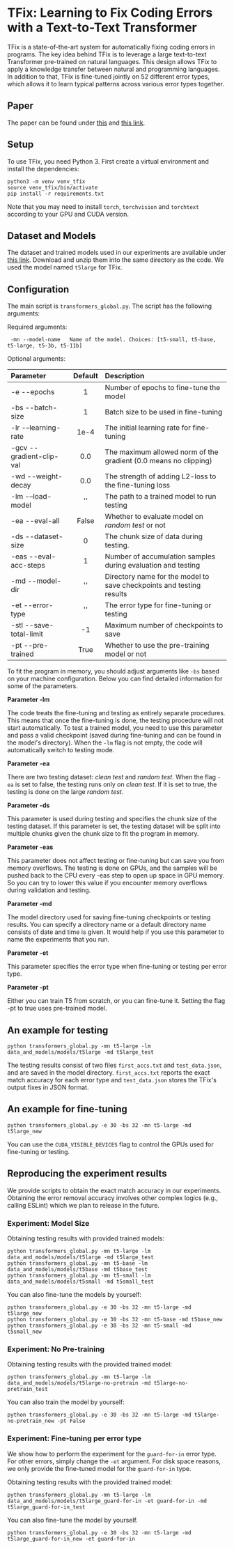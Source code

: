# TFix: Learning to Fix Coding Errors with a Text-to-Text Transformer

TFix is a state-of-the-art system for automatically fixing coding errors in programs. The key idea behind TFix is to leverage a large text-to-text Transformer pre-trained on natural languages. This design allows TFix to apply a knowledge transfer between natural and programming languages. In addition to that, TFix is fine-tuned jointly on 52 different error types, which allows it to learn typical patterns across various error types together.

## Paper

The paper can be found under [this](https://www.semanticscholar.org/paper/TFix%3A-Learning-to-Fix-Coding-Errors-with-a-Berabi-He/0505f17c4052366cbc4fad99150d3542edf85faa) and 
[this link](https://files.sri.inf.ethz.ch/website/papers/icml21-tfix.pdf). 


## Setup

To use TFix, you need Python 3. First create a virtual environment and install the dependencies:

```
python3 -m venv venv_tfix
source venv_tfix/bin/activate
pip install -r requirements.txt
```

Note that you may need to install `torch`, `torchvision` and `torchtext` according to your GPU and CUDA version.

## Dataset and Models
The dataset and trained models used in our experiments are available under [this link](https://drive.google.com/file/d/1CtfnYaVf-q6FZP5CUM4Wh7ofpp8b9ajW/view?usp=sharing). Download and unzip them into the same directory as the code. We used the model named `t5large` for TFix.

## Configuration

The main script is `transformers_global.py`. The script has the following arguments:

Required arguments:
```
 -mn --model-name   Name of the model. Choices: [t5-small, t5-base, t5-large, t5-3b, t5-11b]   
```
Optional arguments: 

| Parameter                 | Default       | Description   |
| :------------------------ |:-------------:| :-------------|
| -e --epochs 	            |1              |Number of epochs to fine-tune the model
| -bs  --batch-size         | 1             |Batch size to be used in fine-tuning
| -lr -–learning-rate 	    |1e-4	        |The initial learning rate for fine-tuning
| -gcv --gradient-clip-val  |0.0	        |The maximum allowed norm of the gradient (0.0 means no clipping) 
| -wd --weight-decay 		|0.0            |The strength of adding L2-loss to the fine-tuning loss
| -lm  -–load-model	        |''             |The path to a trained model to run testing 
| -ea --eval-all	        |False          |Whether to evaluate model on <em>random test</em> or not
| -ds --dataset-size        |0              |The chunk size of data during testing.
| -eas --eval-acc-steps     |1              |Number of accumulation samples during evaluation and testing 
| -md --model-dir           |''             |Directory name for the model to save checkpoints and testing results
| -et --error-type			    |''	        |The error type for fine-tuning or testing
| -stl --save-total-limit	|-1             |Maximum number of checkpoints to save
| -pt --pre-trained			|True     	    |Whether to use the pre-training model or not 

To fit the program in memory, you should adjust arguments like `-bs` based on your machine configuration. Below you can find detailed information for some of the parameters.

**Parameter -lm**

The code treats the fine-tuning and testing as entirely separate procedures. This means that once the fine-tuning is done, the testing procedure will not start automatically. To test a trained model, you need to use this parameter and pass a valid checkpoint (saved during fine-tuning and can be found in the model's directory). When the `-lm` flag is not empty, the code will automatically switch to testing mode.

**Parameter -ea**

There are two testing dataset: <em>clean test</em> and <em>random test</em>. When the flag `-ea` is set to false, the testing runs only on <em>clean test</em>.
If it is set to true, the testing is done on the large <em>random test</em>.

**Parameter -ds**

This parameter is used during testing and specifies the chunk size of the testing dataset. If this parameter is set, the testing dataset will be split into multiple chunks given the chunk size to fit the program in memory.

**Parameter -eas**

This parameter does not affect testing or fine-tuning but can save you from memory overflows. The testing is done on GPUs, and the samples will be pushed back to the CPU every -eas step to open up space in GPU memory. So you can try to lower this value if you encounter memory overflows during validation and testing.

**Parameter -md**

The model directory used for saving fine-tuning checkpoints or testing results. You can specify a directory name or a default directory name consists of date and time is given. It would help if you use this parameter to name the experiments that you run.

**Parameter -et**

This parameter specifies the error type when fine-tuning or testing per error type.

**Parameter -pt**

Either you can train T5 from scratch, or you can fine-tune it. Setting the flag -pt to true uses pre-trained model.

## An example for testing
```
python transformers_global.py -mn t5-large -lm data_and_models/models/t5large -md t5large_test
```
The testing results consist of two files `first_accs.txt` and `test_data.json`, and are saved in the model directory. `first_accs.txt` reports the exact match accuracy for each error type and `test_data.json` stores the TFix's output fixes in JSON format.

## An example for fine-tuning
```
python transformers_global.py -e 30 -bs 32 -mn t5-large -md t5large_new
```

You can use the `CUDA_VISIBLE_DEVICES` flag to control the GPUs used for fine-tuning or testing.

## Reproducing the experiment results

We provide scripts to obtain the exact match accuracy in our experiments. Obtaining the error removal accuracy involves other complex logics (e.g., calling ESLint) which we plan to release in the future.

### Experiment: Model Size

Obtaining testing results with provided trained models:
```
python transformers_global.py -mn t5-large -lm data_and_models/models/t5large -md t5large_test
python transformers_global.py -mn t5-base -lm data_and_models/models/t5base -md t5base_test
python transformers_global.py -mn t5-small -lm data_and_models/models/t5small -md t5small_test
```

You can also fine-tune the models by yourself:
```
python transformers_global.py -e 30 -bs 32 -mn t5-large -md t5large_new
python transformers_global.py -e 30 -bs 32 -mn t5-base -md t5base_new
python transformers_global.py -e 30 -bs 32 -mn t5-small -md t5small_new
```

### Experiment: No Pre-training

Obtaining testing results with the provided trained model:
```
python transformers_global.py -mn t5-large -lm data_and_models/models/t5large-no-pretrain -md t5large-no-pretrain_test
```

You can also train the model by yourself:
```
python transformers_global.py -e 30 -bs 32 -mn t5-large -md t5large-no-pretrain_new -pt False
```

### Experiment: Fine-tuning per error type
We show how to perform the experiment for the `guard-for-in` error type. For other errors, simply change the `-et` argument. For disk space reasons, we only provide the fine-tuned model for the `guard-for-in` type.

Obtaining testing results with the provided trained model:
```
python transformers_global.py -mn t5-large -lm data_and_models/models/t5large_guard-for-in -et guard-for-in -md t5large_guard-for-in_test
```

You can also fine-tune the model by yourself.
```
python transformers_global.py -e 30 -bs 32 -mn t5-large -md t5large_guard-for-in_new -et guard-for-in
```
